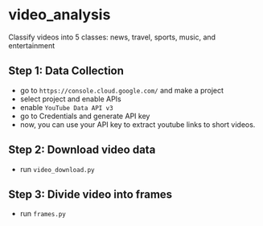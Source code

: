 # video_analysis
Classify videos into 5 classes: news, travel, sports, music, and entertainment

## Step 1: Data Collection

* go to ```https://console.cloud.google.com/``` and make a project
* select project and enable APIs
* enable ```YouTube Data API v3```
* go to Credentials and generate API key
* now, you can use your API key to extract youtube links to short videos.

## Step 2: Download video data
* run ```video_download.py```

## Step 3: Divide video into frames

* run ```frames.py```




